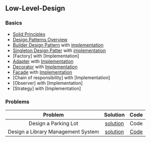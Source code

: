 ## Low-Level-Design

### Basics
- [Solid Principles](./SolidPrinciples/SolidPrinciples.md)
- [Design Patterns Overview](./DesignPatterns/DesignPatterns.md)
- [Builder Design Pattern](./DesignPatterns/Builder.md) with [implementation](./implementation/builder)
- [Singleton Design Patter](./DesignPatterns/Singleton.md) with [implementation](./implementation/singleton)
- [Factory] with [Implementation]
- [Adapter](./DesignPatterns/Adapter.md) with [Implementation](./implementation/adapter)
- [Decorator](./DesignPatterns/Decorator.md) with [Implementation](./implementation/decorator)
- [Facade](./DesignPatterns/Facade.md) with [Implementation](./implementation/facade)
- [Chain of responsibility] with [Implementation]
- [Observer] with [Implementation]
- [Strategy] with [Implementation]

### Problems

|              Problem               |                                  Solution                                   |                                 Code                                  |
|:----------------------------------:|:---------------------------------------------------------------------------:|:---------------------------------------------------------------------:|
|        Design a Parking Lot        |         [solution](./Problems/Design%20a%20Parking%20Lot/Readme.md)         |                                 Code                                  |
| Design a Library Management System | [solution](./Problems/Design%20a%20Library%20Management%20System/Readme.md) | [Code](./Problems/Design%20a%20Library%20Management%20System/code.md) |